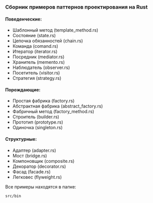 ### Сборник примеров паттернов проектирования на Rust

#### Поведенческие:
- Шаблонный метод (template_method.rs)
- Состояние (state.rs)
- Цепочка обязанностей (chain.rs)
- Команда (comand.rs)
- Итератор (iterator.rs)
- Посредник (mediator.rs)
- Хранитель (memento.rs)
- Наблюдатель (observer.rs)
- Посетитель (visitor.rs)
- Стратегия (strategy.rs)

#### Порождающие:
- Простая фабрика (factory.rs)
- Абстрактная фабрика (abstract_factory.rs)
- Фабричный метод (factory_method.rs)
- Строитель (builder.rs)
- Прототип (prototype.rs)
- Одиночка (singleton.rs)

#### Структурные:
- Адаптер (adapter.rs)
- Мост (bridge.rs)
- Компоновщик (composite.rs)
- Декоратор (decorator.rs)
- Фасад (facade.rs)
- Легковес (flyweight.rs)

Все примеры находятся в папке:
```bash
src/bin
```
